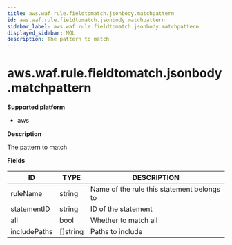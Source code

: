 ```yaml
---
title: aws.waf.rule.fieldtomatch.jsonbody.matchpattern
id: aws.waf.rule.fieldtomatch.jsonbody.matchpattern
sidebar_label: aws.waf.rule.fieldtomatch.jsonbody.matchpattern
displayed_sidebar: MQL
description: The pattern to match
---
```


# aws.waf.rule.fieldtomatch.jsonbody.matchpattern

**Supported platform**

- aws

**Description**

The pattern to match

**Fields**

| ID           | TYPE             | DESCRIPTION                                |
| ------------ | ---------------- | ------------------------------------------ |
| ruleName     | string           | Name of the rule this statement belongs to |
| statementID  | string           | ID of the statement                        |
| all          | bool             | Whether to match all                       |
| includePaths | &#91;&#93;string | Paths to include                           |
